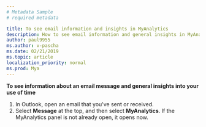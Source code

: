 ```yaml
---
# Metadata Sample
# required metadata

title: To see email information and insights in MyAnalytics
description: How to see email information and general insights in MyAnalytics 
author: paul9955
ms.author: v-pascha
ms.date: 02/21/2019
ms.topic: article
localization_priority: normal 
ms.prod: Mya
---
```


**To see information about an email message and general insights into your use of time**

1. In Outlook, open an email that you've sent or received.
2. Select **Message** at the top, and then select **MyAnalytics**. If the MyAnalytics panel is not already open, it opens now.